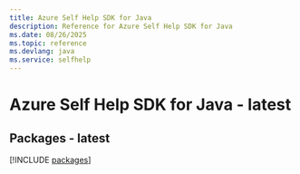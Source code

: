 ```yaml
---
title: Azure Self Help SDK for Java
description: Reference for Azure Self Help SDK for Java
ms.date: 08/26/2025
ms.topic: reference
ms.devlang: java
ms.service: selfhelp
---
```

# Azure Self Help SDK for Java - latest
## Packages - latest
[!INCLUDE [packages](self-help-index.md)]